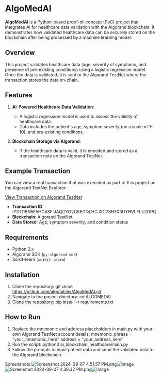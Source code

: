# AlgoMedAI

**AlgoMedAI** is a Python-based proof-of-concept (PoC) project that integrates AI for healthcare data validation with the Algorand blockchain. It demonstrates how validated healthcare data can be securely stored on the blockchain after being processed by a machine learning model.

## Overview

This project validates healthcare data (age, severity of symptoms, and presence of pre-existing conditions) using a logistic regression model. Once the data is validated, it is sent to the Algorand TestNet where the transaction stores the data on-chain.

## Features

1. **AI-Powered Healthcare Data Validation**: 
   - A logistic regression model is used to assess the validity of healthcare data.
   - Data includes the patient's age, symptom severity (on a scale of 1-10), and pre-existing conditions.

2. **Blockchain Storage via Algorand**:
   - If the healthcare data is valid, it is encoded and stored as a transaction note on the Algorand TestNet.

## Example Transaction

You can view a real transaction that was executed as part of this project on the Algorand TestNet Explorer:

[View Transaction on Algorand TestNet](https://testnet.explorer.perawallet.app/tx/IY3TDBN5E5HCASFIJAQCYO2GKEGQLHCJXC7SH3X3UYHVLFLUZOPQ)

- **Transaction ID**: IY3TDBN5E5HCASFIJAQCYO2GKEGQLHCJXC7SH3X3UYHVLFLUZOPQ
- **Blockchain**: Algorand TestNet
- **Data Stored**: Age, symptom severity, and condition status

## Requirements

- Python 3.x
- Algorand SDK (`py-algorand-sdk`)
- Scikit-learn (`scikit-learn`)

## Installation

1. Clone the repository:
   git clone https://github.com/algotables/AlgoMedAI.git
2. Navigate to the project directory:
   cd ALGOMEDAI
3. Clone the repository:
   pip install -r requirements.txt

## How to Run
1. Replace the mnemonic and address placeholders in main.py with your own Algorand TestNet account details:
   mnemonic_phrase = "your_mnemonic_here"
   address = "your_address_here"
2. Run the script:
   python3 ai_blockchain_healthcare/main.py
3. Follow the prompts to input patient data and send the validated data to the Algorand blockchain.

Screenshots
<img src="blob:chrome-untrusted://media-app/03e963c3-aab0-4ced-b6ac-6b9f1c33b510" alt="Screenshot 2024-09-07 4.51.57 PM.png"/>![image](https://github.com/user-attachments/assets/3f0614fd-bdfe-452f-a0e1-1d5222e7bc43)
<img src="blob:chrome-untrusted://media-app/3d9ccffa-5156-4274-acc4-183d72b1efd4" alt="Screenshot 2024-09-07 4.39.32 PM.png"/>![image](https://github.com/user-attachments/assets/1b752c20-6560-41a1-9925-5900de0779ac)
